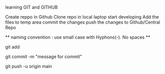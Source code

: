 learning GIT and GITHUB

Create reppo in Github
Clone repo in local laptop
start developing
Add the files to temp area
commit the changes
push the changes to Github/Central Repo

** naming convention : use small case with Hyphons(-). No spaces **


git add <file-name>

git commit -m "message for commit"

git push -u origin main